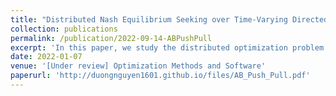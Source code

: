 ```yaml
---
title: "Distributed Nash Equilibrium Seeking over Time-Varying Directed Communication Networks"
collection: publications
permalink: /publication/2022-09-14-ABPushPull
excerpt: 'In this paper, we study the distributed optimization problem for a system of agents embedded in time-varying directed communication networks. Each agent has its own cost function and agents cooperate to determine the global decision that minimizes the summation of all individual cost functions. We consider the so-called push-pull gradient-based algorithm (termed as AB/Push-Pull) which employs both row- and column-stochastic weights simultaneously to track the optimal decision and the gradient of the global cost while ensuring consensus and optimality. We show that the algorithm converges linearly to the optimal solution over a time-varying directed network for a constant stepsize when the agent’s cost function is smooth and strongly convex. The linear convergence of the method has been shown in Saadatniaki et al. (2020), where the multi-step consensus contraction parameters for row- and column- stochastic mixing matrices are not directly related to the underlying graph structure, and the explicit range for the stepsize value is not provided. With respect to Saadatniaki et al. (2020), the novelty of this work is twofold: (1) we establish the one-step consensus contraction for both row- and column-stochastic mixing matrices with the contraction parameters given explicitly in terms of the graph diameter and other graph properties; and (2) we provide explicit upper bounds for the stepsize value in terms of the properties of the cost functions, the mixing matrices, and the graph connectivity structure.'
date: 2022-01-07
venue: '[Under review] Optimization Methods and Software'
paperurl: 'http://duongnguyen1601.github.io/files/AB_Push_Pull.pdf'
---
```


